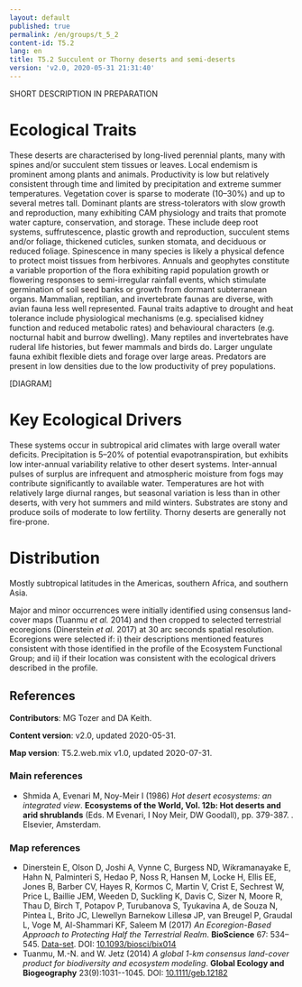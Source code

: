 ```yaml
---
layout: default
published: true
permalink: /en/groups/t_5_2
content-id: T5.2
lang: en
title: T5.2 Succulent or Thorny deserts and semi-deserts
version: 'v2.0, 2020-05-31 21:31:40'
---
```


SHORT DESCRIPTION IN PREPARATION

# Ecological Traits
 
These deserts are characterised by long-lived perennial plants, many with spines and/or succulent stem tissues or leaves. Local endemism is prominent among plants and animals. Productivity is low but relatively consistent through time and limited by precipitation and extreme summer temperatures. Vegetation cover is sparse to moderate (10–30%) and up to several metres tall. Dominant plants are stress-tolerators with slow growth and reproduction, many exhibiting CAM physiology and traits that promote water capture, conservation, and storage. These include deep root systems, suffrutescence, plastic growth and reproduction, succulent stems and/or foliage, thickened cuticles, sunken stomata, and deciduous or reduced foliage. Spinescence in many species is likely a physical defence to protect moist tissues from herbivores. Annuals and geophytes constitute a variable proportion of the flora exhibiting rapid population growth or flowering responses to semi-irregular rainfall events, which stimulate germination of soil seed banks or growth from dormant subterranean organs. Mammalian, reptilian, and invertebrate faunas are diverse, with avian fauna less well represented. Faunal traits adaptive to drought and heat tolerance include physiological mechanisms (e.g. specialised kidney function and reduced metabolic rates) and behavioural characters (e.g. nocturnal habit and burrow dwelling). Many reptiles and invertebrates have ruderal life histories, but fewer mammals and birds do. Larger ungulate fauna exhibit flexible diets and forage over large areas. Predators are present in low densities due to the low productivity of prey populations.
 
[DIAGRAM]

# Key Ecological Drivers
 
These systems occur in subtropical arid climates with large overall water deficits. Precipitation is 5–20% of potential evapotranspiration, but exhibits low inter-annual variability relative to other desert systems. Inter-annual pulses of surplus are infrequent and atmospheric moisture from fogs may contribute significantly to available water. Temperatures are hot with relatively large diurnal ranges, but seasonal variation is less than in other deserts, with very hot summers and mild winters. Substrates are stony and produce soils of moderate to low fertility. Thorny deserts are generally not fire-prone.
 
# Distribution
 
Mostly subtropical latitudes in the Americas, southern Africa, and southern Asia.

Major and minor occurrences were initially identified using consensus land-cover maps (Tuanmu _et al._ 2014) and then cropped to selected terrestrial ecoregions (Dinerstein _et al._ 2017) at 30 arc seconds spatial resolution. Ecoregions were selected if: i) their descriptions mentioned features consistent with those identified in the profile of the Ecosystem Functional Group; and ii) if their location was consistent with the ecological drivers described in the profile.

## References

**Contributors**: MG Tozer and DA Keith.

**Content version**: v2.0, updated 2020-05-31.

**Map version**: T5.2.web.mix v1.0, updated 2020-07-31.

### Main references
* Shmida A, Evenari M, Noy-Meir I  (1986) *Hot desert ecosystems: an integrated view*. **Ecosystems of the World, Vol. 12b: Hot deserts and arid shrublands** (Eds. M Evenari, I Noy Meir, DW Goodall), pp. 379-387. . Elsevier, Amsterdam.

### Map references
* Dinerstein E, Olson D, Joshi A, Vynne C, Burgess ND, Wikramanayake E, Hahn N, Palminteri S, Hedao P, Noss R, Hansen M, Locke H, Ellis EE, Jones B, Barber CV, Hayes R, Kormos C, Martin V, Crist E, Sechrest W, Price L, Baillie JEM, Weeden D, Suckling K, Davis C, Sizer N, Moore R, Thau D, Birch T, Potapov P, Turubanova S, Tyukavina A, de Souza N, Pintea L, Brito JC, Llewellyn Barnekow Lillesø JP, van Breugel P, Graudal L, Voge M, Al-Shammari KF, Saleem M  (2017) *An Ecoregion-Based Approach to Protecting Half the Terrestrial Realm*. **BioScience** 67: 534–545. [Data-set](https://ecoregions2017.appspot.com/). DOI: [10.1093/biosci/bix014](http://doi.org/10.1093/biosci/bix014)
* Tuanmu, M.-N. and W. Jetz (2014) *A global 1-km consensus land-cover product for biodiversity and ecosystem modeling*. **Global Ecology and Biogeography** 23(9):1031--1045. DOI: [10.1111/geb.12182](http://doi.org/10.1111/geb.12182)
